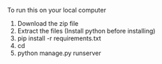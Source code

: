 To run this on your local computer

1. Download the zip file
2. Extract the files
   (Install python before installing)
3. pip install -r requirements.txt  
4. cd
5. python manage.py runserver
   
